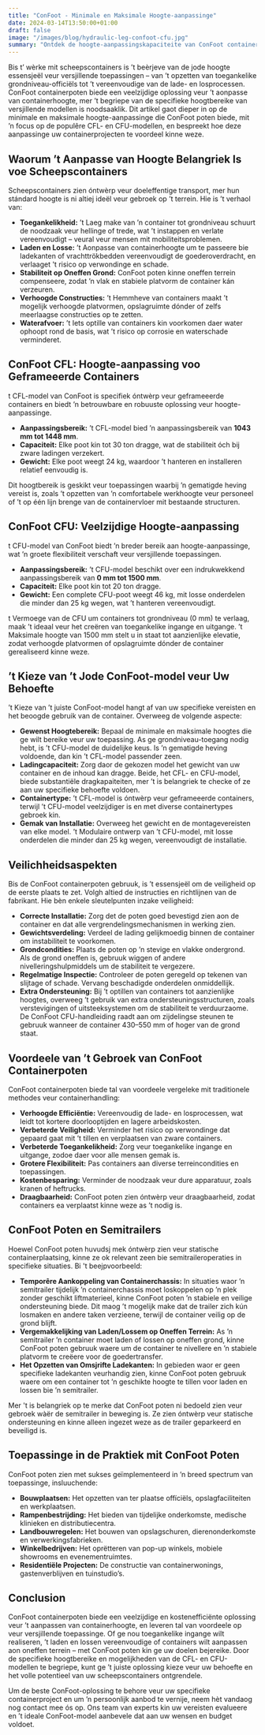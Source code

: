 ```yaml
---
title: "ConFoot - Minimale en Maksimale Hoogte-aanpassinge"
date: 2024-03-14T13:50:00+01:00
draft: false
image: "/images/blog/hydraulic-leg-confoot-cfu.jpg"
summary: "Ontdek de hoogte-aanpassingskapaciteite van ConFoot containerpoten, insluuchend de CFL- en CFU-modellen, um uw containerhandling en toegankelikheid te optimalisere."
---
```


Bis t’ wèrke mit scheepscontainers is ’t beèrjeve van de jode hoogte essensjeël veur versjillende toepassingen – van ’t opzetten van toegankelike grondniveau-officiëls tot ’t vereenvoudige van de lade- en losprocessen. ConFoot containerpoten biede een veelzijdige oplossing veur ’t aonpasse van containerhoogte, mer ’t begriepe van de specifieke hoogtbereike van versjillende modellen is noodsaaklik. Dit artikel gaot dieper in op de minimale en maksimale hoogte-aanpassinge die ConFoot poten biede, mit ’n focus op de populêre CFL- en CFU-modellen, en bespreekt hoe deze aanpassinge uw containerprojecten te voordeel kinne weze.

## Waorum ’t Aanpasse van Hoogte Belangriek Is voe Scheepscontainers

Scheepscontainers zien óntwèrp veur doeleffentige transport, mer hun stándard hoogte is ni altiej ideël veur gebroek op ’t terrein. Hie is ’t verhaol van:

*   **Toegankelikheid:** ’t Laeg make van ’n container tot grondniveau schuurt de noodzaak veur hellinge of trede, wat ’t instappen en verlate vereenvoudigt – veural veur mensen mit mobiliteitsproblemen.
*   **Laden en Losse:** ’t Aonpasse van containerhoogte um te passeere bie ladekanten of vrachttrökbedden vereenvoudigt de goederoverdracht, en verlaaget 't risico op verwondinge en schade.
*   **Stabiliteit op Oneffen Grond:** ConFoot poten kinne oneffen terrein compenseere, zodat ’n vlak en stabiele platvorm de container kán verzeuren.
*   **Verhoogde Constructies:** ’t Hemmheve van containers maakt ’t mogelijk verhoogde platvormen, opslagruimte dónder of zelfs meerlaagse constructies op te zetten.
*   **Waterafvoer:** ’t Iets optille van containers kin voorkomen daer water ophoopt rond de basis, wat ’t risico op corrosie en waterschade verminderet.

## ConFoot CFL: Hoogte-aanpassing voo Geframeeerde Containers

t CFL-model van ConFoot is specifiek óntwèrp veur geframeeerde containers en biedt ’n betrouwbare en robuuste oplossing veur hoogte-aanpassinge.

*   **Aanpassingsbereik:** ’t CFL-model bied ’n aanpassingsbereik van **1043 mm tot 1448 mm**.
*   **Capaciteit:** Elke poot kin tot 30 ton dragge, wat de stabiliteit óch bij zware ladingen verzekert.
*   **Gewicht:** Elke poot weegt 24 kg, waardoor ’t hanteren en installeren relatief eenvoudig is.

Dit hoogtbereik is geskikt veur toepassingen waarbij ’n gematigde heving vereist is, zoals ’t opzetten van ’n comfortabele werkhoogte veur personeel of ’t op één lijn brenge van de containervloer mit bestaande structuren.

## ConFoot CFU: Veelzijdige Hoogte-aanpassing

t CFU-model van ConFoot biedt ’n breder bereik aan hoogte-aanpassinge, wat ’n groete flexibiliteit verschaft veur versjillende toepassingen.

*   **Aanpassingsbereik:** ’t CFU-model beschikt over een indrukwekkend aanpassingsbereik van **0 mm tot 1500 mm**.
*   **Capaciteit:** Elke poot kin tot 20 ton dragge.
*   **Gewicht:** Een complete CFU-poot weegt 46 kg, mit losse onderdelen die minder dan 25 kg wegen, wat ’t hanteren vereenvoudigt.

t Vermoege van de CFU um containers tot grondniveau (0 mm) te verlaag, maak ’t ideaal veur het creëren van toegankelike ingange en uitgange. ’t Maksimale hoogte van 1500 mm stelt u in staat tot aanzienlijke elevatie, zodat verhoogde platvormen of opslagruimte dónder de container gerealiseerd kinne weze.

## ’t Kieze van ’t Jode ConFoot-model veur Uw Behoefte

 ’t Kieze van ’t juiste ConFoot-model hangt af van uw specifieke vereisten en het beoogde gebruik van de container. Overweeg de volgende aspecte:

*   **Gewenst Hoogtebereik:** Bepaal de minimale en maksimale hoogtes die ge wilt bereike veur uw toepassing. As ge grondniveau-toegang nodig hebt, is ’t CFU-model de duidelijke keus. Is ’n gematigde heving voldoende, dan kin ’t CFL-model passender zeen.
*   **Ladingcapaciteit:** Zorg daor de gekozen model het gewicht van uw container en de inhoud kan dragge. Beide, het CFL- en CFU-model, biede substantiële dragkapaiteiten, mer ’t is belangriek te checke of ze aan uw specifieke behoefte voldoen.
*   **Containertype:** ’t CFL-model is óntwèrp veur geframeeerde containers, terwijl ’t CFU-model veelzijdiger is en met diverse containertypes gebroek kin.
*   **Gemak van Installatie:** Overweeg het gewicht en de montagevereisten van elke model. ’t Modulaire ontwerp van ’t CFU-model, mit losse onderdelen die minder dan 25 kg wegen, vereenvoudigt de installatie.

## Veilichheidsaspekten

Bis de ConFoot containerpoten gebruuk, is ’t essensjeël om de veiligheid op de eerste plaats te zet. Volgh altied de instructies en richtlijnen van de fabrikant. Hie bèn enkele sleutelpunten inzake veiligheid:

*   **Correcte Installatie:** Zorg det de poten goed bevestigd zien aon de container en dat alle vergrendelingsmechanismen in werking zien.
*   **Gewichtsverdeling:** Verdeel de lading gelijkmoedig binnen de container om instabiliteit te voorkomen.
*   **Grondcondities:** Plaats de poten op ’n stevige en vlakke ondergrond. Als de grond oneffen is, gebruuk wiggen of andere nivelleringshulpmiddels um de stabiliteit te vergezere.
*   **Regelmatige Inspectie:** Controleer de poten geregeld op tekenen van slijtage of schade. Vervang beschadigde onderdelen onmiddellijk.
*   **Extra Ondersteuning:** Bij ’t optillen van containers tot aanzienlijke hoogtes, overweeg ’t gebruik van extra ondersteuningsstructuren, zoals verstevigingen of uitsteeksystemen om de stabiliteit te verduurzaome. De ConFoot CFU-handleiding raadt aan om zijdelingse steunen te gebruuk wanneer de container 430–550 mm of hoger van de grond staat.

## Voordeele van ’t Gebroek van ConFoot Containerpoten

ConFoot containerpoten biede tal van voordeele vergeleke mit traditionele methodes veur containerhandling:

*   **Verhoogde Efficiëntie:** Vereenvoudig de lade- en losprocessen, wat leidt tot kortere doorlooptijden en lagere arbeidskosten.
*   **Verbeterde Veiligheid:** Verminder het risico op verwondinge dat gepaard gaat mit ’t tillen en verplaatsen van zware containers.
*   **Verbeterde Toegankelikheid:** Zorg veur toegankelike ingange en uitgange, zodoe daer voor alle mensen gemak is.
*   **Grotere Flexibiliteit:** Pas containers aan diverse terreincondities en toepassingen.
*   **Kostenbesparing:** Verminder de noodzaak veur dure apparatuur, zoals kranen of heftrucks.
*   **Draagbaarheid:** ConFoot poten zien óntwèrp veur draagbaarheid, zodat containers ea verplaatst kinne weze as ’t nodig is.

## ConFoot Poten en Semitrailers

Hoewel ConFoot poten huvudsj mek óntwèrp zien veur statische containerplaatsing, kinne ze ok relevant zeen bie semitraileroperaties in specifieke situaties. Bi 't beejpvoorbeeld:

*   **Temporêre Aankoppeling van Containerchassis:** In situaties waor ’n semitrailer tijdelijk ’n containerchassis moet loskoppelen op ’n plek zonder geschikt liftmaterieel, kinne ConFoot poten ’n stabiele en veilige ondersteuning biede. Dit maog ’t mogelijk make dat de trailer zich kún losmaken en andere taken verzieene, terwijl de container veilig op de grond blijft.
*   **Vergemakkelijking van Laden/Lossem op Oneffen Terrein:** As ’n semitrailer ’n container moet laden of lossen op oneffen grond, kinne ConFoot poten gebruuk waere um de container te nivellere en ’n stabiele platvorm te creëere voor de goedertransfer.
*   **Het Opzetten van Omsjrifte Ladekanten:** In gebieden waor er geen specifieke ladekanten veurhandig zien, kinne ConFoot poten gebruuk waere om een container tot ’n geschikte hoogte te tillen voor laden en lossen bie ’n semitrailer.

Mer 't is belangriek op te merke dat ConFoot poten ni bedoeld zien veur gebroek wàër de semitrailer in beweging is. Ze zien óntwèrp veur statische ondersteuning en kinne alleen ingezet weze as de trailer geparkeerd en beveiligd is.

## Toepassinge in de Praktiek mit ConFoot Poten

ConFoot poten zien met sukses geïmplementeerd in ’n breed spectrum van toepassinge, insluuchende:

*   **Bouwplaatsen:** Het opzetten van ter plaatse offíciëls, opslagfaciliteiten en werkplaatsen.
*   **Rampenbestrijding:** Het bieden van tijdelijke onderkomste, medische klinieken en distributiecentra.
*   **Landbouwregelen:** Het bouwen van opslagschuren, dierenonderkomste en verwerkingsfabrieken.
*   **Winkelbedrijven:** Het oprëtteren van pop-up winkels, mobiele showrooms en evenementruimtes.
*   **Residentiële Projecten:** De constructie van containerwonings, gastenverblijven en tuinstudio’s.

## Conclusion

ConFoot containerpoten biede een veelzijdige en kostenefficiënte oplossing veur ’t aanpassen van containerhoogte, en leveren tal van voordeele op veur versjillende toepassinge. Of ge nou toegankelike ingange wilt realiseren, ’t laden en lossen vereenvoudige of containers wilt aanpassen aon oneffen terrein – met ConFoot poten kin ge uw doelen bejereike. Door de specifieke hoogtbereike en mogelijkheden van de CFL- en CFU-modellen te begriepe, kunt ge ’t juiste oplossing kieze veur uw behoefte en het volle potentieel van uw scheepscontainers ontgrendele.

Um de beste ConFoot-oplossing te behore veur uw specifieke containerproject en um ’n persoonlijk aanbod te vernije, neem hèt vandaog nog contact mee ós op. Ons team van experts kin uw vereisten evalueere en ’t ideale ConFoot-model aanbevele dat aan uw wensen en budget voldoet.